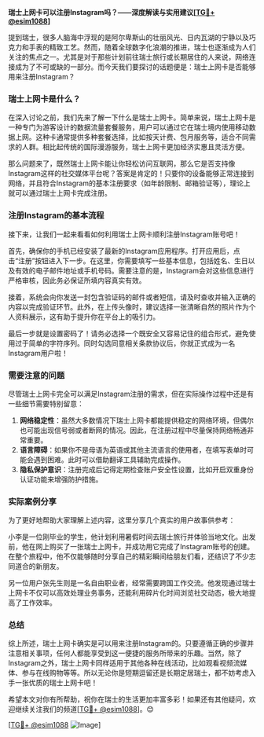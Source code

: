 **瑞士上网卡可以注册Instagram吗？——深度解读与实用建议[[TG💪+ @esim1088](https://t.me/s/esim1088)]**

提到瑞士，很多人脑海中浮现的是阿尔卑斯山的壮丽风光、日内瓦湖的宁静以及巧克力和手表的精致工艺。然而，随着全球数字化浪潮的推进，瑞士也逐渐成为人们关注的焦点之一。尤其是对于那些计划前往瑞士旅行或长期居住的人来说，网络连接成为了不可或缺的一部分。而今天我们要探讨的话题便是：瑞士上网卡是否能够用来注册Instagram？

### 瑞士上网卡是什么？

在深入讨论之前，我们先来了解一下什么是瑞士上网卡。简单来说，瑞士上网卡是一种专门为游客设计的数据流量套餐服务，用户可以通过它在瑞士境内使用移动数据上网。这种卡通常提供多种套餐选择，比如按天计费、包月服务等，适合不同需求的人群。相比起传统的国际漫游服务，瑞士上网卡更加经济实惠且灵活方便。

那么问题来了，既然瑞士上网卡能让你轻松访问互联网，那么它是否支持像Instagram这样的社交媒体平台呢？答案是肯定的！只要你的设备能够正常连接到网络，并且符合Instagram的基本注册要求（如年龄限制、邮箱验证等），理论上就可以通过瑞士上网卡完成注册。

### 注册Instagram的基本流程

接下来，让我们一起来看看如何利用瑞士上网卡顺利注册Instagram账号吧！

首先，确保你的手机已经安装了最新的Instagram应用程序。打开应用后，点击“注册”按钮进入下一步。在这里，你需要填写一些基本信息，包括姓名、生日以及有效的电子邮件地址或手机号码。需要注意的是，Instagram会对这些信息进行严格审核，因此务必保证所填内容真实有效。

接着，系统会向你发送一封包含验证码的邮件或者短信，请及时查收并输入正确的内容以完成验证环节。此外，在上传头像时，建议选择一张清晰自然的照片作为个人资料展示，这有助于提升你在平台上的吸引力。

最后一步就是设置密码了！请务必选择一个既安全又容易记住的组合形式，避免使用过于简单的字符序列。同时勾选同意相关条款协议后，你就正式成为一名Instagram用户啦！

### 需要注意的问题

尽管瑞士上网卡完全可以满足Instagram注册的需求，但在实际操作过程中还是有一些细节需要特别留意：

1. **网络稳定性**：虽然大多数情况下瑞士上网卡都能提供稳定的网络环境，但偶尔也可能出现信号弱或者断网的情况。因此，在注册过程中尽量保持网络畅通非常重要。
2. **语言障碍**：如果你不是母语为英语或其他主流语言的使用者，在填写表单时可能会遇到困难。此时可以借助翻译工具辅助完成操作。
3. **隐私保护意识**：注册完成后记得定期检查账户安全性设置，比如开启双重身份认证功能来增强防护措施。

### 实际案例分享

为了更好地帮助大家理解上述内容，这里分享几个真实的用户故事供参考：

小李是一位刚毕业的学生，他计划利用暑假时间去瑞士旅行并体验当地文化。出发前，他在网上购买了一张瑞士上网卡，并成功用它完成了Instagram账号的创建。在整个旅程中，他不仅能够随时分享自己的精彩瞬间给朋友们看，还结识了不少志同道合的新朋友。

另一位用户张先生则是一名自由职业者，经常需要跨国工作交流。他发现通过瑞士上网卡不仅可以高效处理业务事务，还能利用碎片化时间浏览社交动态，极大地提高了工作效率。

### 总结

综上所述，瑞士上网卡确实是可以用来注册Instagram的。只要遵循正确的步骤并注意相关事项，任何人都能享受到这一便捷的服务所带来的乐趣。当然，除了Instagram之外，瑞士上网卡同样适用于其他各种在线活动，比如观看视频流媒体、参与在线购物等等。所以无论你是短期逗留还是长期定居瑞士，都不妨考虑入手一张优质的瑞士上网卡吧！

希望本文对你有所帮助，祝你在瑞士的生活更加丰富多彩！如果还有其他疑问，欢迎继续关注我们的频道[[TG💪+ @esim1088](https://t.me/s/esim1088)]。😊

[[TG💪+ @esim1088](https://t.me/s/esim1088) ![Image](https://i.postimg.cc/4NQfJmqS/Snipaste-2025-05-13-00-14-12.png)]